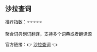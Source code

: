## 沙拉查词

推荐指数：⭐⭐⭐⭐⭐

聚合词典划词翻译，支持多个词典或者翻译源

官方链接：👉 [沙拉查词](
https://chrome.google.com/webstore/detail/%E6%B2%99%E6%8B%89%E6%9F%A5%E8%AF%8D-%E8%81%9A%E5%90%88%E8%AF%8D%E5%85%B8%E5%88%92%E8%AF%8D%E7%BF%BB%E8%AF%91/cdonnmffkdaoajfknoeeecmchibpmkmg
) 👈

























































